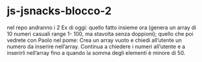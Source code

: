 # js-jsnacks-blocco-2

nel repo andranno i 2 Ex di oggi:
quello fatto insieme ora (genera un array di 10 numeri casuali range 1- 100, ma stavolta senza doppioni);
quello che poi vedrete con Paolo nel pome:
Crea un array vuoto e chiedi all’utente un numero da inserire nell’array. Continua a chiedere i numeri all’utente e a inserirli nell’array fino a quando la somma degli elementi è minore di 50.